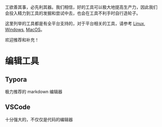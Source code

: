 
工欲善其事，必先利其器。我们相信，好的工具可以极大地提高生产力，因此我们会投入精力到工具的发掘和尝试中去，也会在工具不利手时自行造轮子。

这里列举的工具都是有全平台支持的，对于平台相关的工具，请参考 [Linux](/share/tools/linux), [Windows](/share/tools/windows), [MacOS](/share/tools/macos)。

欢迎推荐和补充！

# 编辑工具

## Typora

极力推荐的 markdown 编辑器

## VSCode

十分强大的，不仅仅是代码的编辑器
